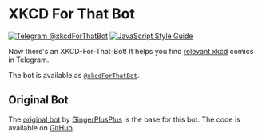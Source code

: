 # XKCD For That Bot

[![Telegram @xkcdForThatBot](https://img.shields.io/badge/Telegram-%40xkcdForThatBot-blue.svg)](https://t.me/xkcdForThatBot)
[![JavaScript Style Guide](https://img.shields.io/badge/code_style-standard-brightgreen.svg)](https://github.com/standard/standard)

Now there's an XKCD-For-That-Bot! It helps you find [relevant xkcd] comics in Telegram.

The bot is available as [`@xkcdForThatBot`](https://t.me/xkcdForThatBot).

## Original Bot
The [original bot](https://t.me/xkcdsearch_bot) by
[GingerPlusPlus](https://github.com/GingerPlusPlus) is the base for this bot.
The code is available on [GitHub](https://github.com/GingerPlusPlus/xkcd-search-bot).

[relevant xkcd]: https://relevantxkcd.appspot.com/
